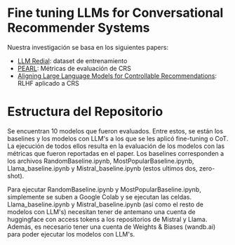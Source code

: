 # Fine tuning LLMs for Conversational Recommender Systems

Nuestra investigación se basa en los siguientes papers:
- [LLM Redial](https://aclanthology.org/2024.findings-acl.529.pdf): dataset de entrenamiento
- [PEARL](https://aclanthology.org/2024.findings-acl.65.pdf): Métricas de evaluación de CRS
- [Aligning Large Language Models for Controllable Recommendations](https://arxiv.org/pdf/2403.05063): RLHF aplicado a CRS

# Estructura del Repositorio
Se encuentran 10 modelos que fueron evaluados. Entre estos, se están los baselines y los modelos con LLM's a los que se les aplicó fine-tuning o CoT.
La ejecución de todos ellos resulta en la evaluación de los modelos con las métricas que fueron reportadas en el paper.
Los baselines corresponden a los archivos RandomBaseline.ipynb, MostPopularBaseline.ipynb, Llama_baseline.ipynb y Mistral_baseline.ipynb (estos ultimos dos, zero-shot).

Para ejecutar RandomBaseline.ipynb y MostPopularBaseline.ipynb, simplemente se suben a Google Colab y se ejecutan las celdas.
Llama_baseline.ipynb y Mistral_baseline.ipynb (así como el resto de modelos con LLM's) necesitan tener de antemano una cuenta de huggingface con access tokens a los repositorios de Mistral y Llama.
Además, es necesario tener una cuenta de Weights & Biases (wandb.ai) para poder ejecutar los modelos con LLM's.
